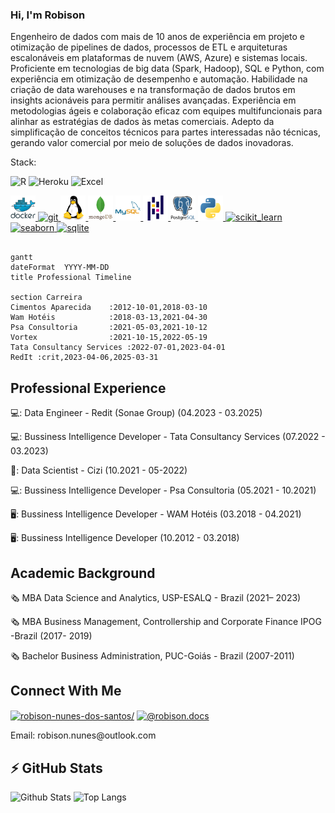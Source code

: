 ### Hi, I'm Robison

Engenheiro de dados com mais de 10 anos de experiência em projeto e otimização de pipelines de dados, processos de ETL e arquiteturas escalonáveis em plataformas de nuvem (AWS, Azure) e sistemas locais. Proficiente em tecnologias de big data (Spark, Hadoop), SQL e Python, com experiência em otimização de desempenho e automação. Habilidade na criação de data warehouses e na transformação de dados brutos em insights acionáveis para permitir análises avançadas. Experiência em metodologias ágeis e colaboração eficaz com equipes multifuncionais para alinhar as estratégias de dados às metas comerciais. Adepto da simplificação de conceitos técnicos para partes interessadas não técnicas, gerando valor comercial por meio de soluções de dados inovadoras.

Stack:

![R](https://img.shields.io/badge/-R-black?style=flat-square&logo=R)
![Heroku](https://img.shields.io/badge/-Heroku-430098?style=flat-square&logo=heroku)
![Excel](https://img.shields.io/badge/-Excel-black?style=flat-square&logo=Excel)
<p align="left"> <a href="https://www.docker.com/" target="_blank" rel="noreferrer"> <img src="https://raw.githubusercontent.com/devicons/devicon/master/icons/docker/docker-original-wordmark.svg" alt="docker" width="40" height="40"/> </a> <a href="https://git-scm.com/" target="_blank" rel="noreferrer"> <img src="https://www.vectorlogo.zone/logos/git-scm/git-scm-icon.svg" alt="git" width="40" height="40"/> </a> <a href="https://www.linux.org/" target="_blank" rel="noreferrer"> <img src="https://raw.githubusercontent.com/devicons/devicon/master/icons/linux/linux-original.svg" alt="linux" width="40" height="40"/> </a> <a href="https://www.mongodb.com/" target="_blank" rel="noreferrer"> <img src="https://raw.githubusercontent.com/devicons/devicon/master/icons/mongodb/mongodb-original-wordmark.svg" alt="mongodb" width="40" height="40"/> </a> <a href="https://www.mysql.com/" target="_blank" rel="noreferrer"> <img src="https://raw.githubusercontent.com/devicons/devicon/master/icons/mysql/mysql-original-wordmark.svg" alt="mysql" width="40" height="40"/> </a> <a href="https://pandas.pydata.org/" target="_blank" rel="noreferrer"> <img src="https://raw.githubusercontent.com/devicons/devicon/2ae2a900d2f041da66e950e4d48052658d850630/icons/pandas/pandas-original.svg" alt="pandas" width="40" height="40"/> </a> <a href="https://www.postgresql.org" target="_blank" rel="noreferrer"> <img src="https://raw.githubusercontent.com/devicons/devicon/master/icons/postgresql/postgresql-original-wordmark.svg" alt="postgresql" width="40" height="40"/> </a> <a href="https://www.python.org" target="_blank" rel="noreferrer"> <img src="https://raw.githubusercontent.com/devicons/devicon/master/icons/python/python-original.svg" alt="python" width="40" height="40"/> </a> <a href="https://scikit-learn.org/" target="_blank" rel="noreferrer"> <img src="https://upload.wikimedia.org/wikipedia/commons/0/05/Scikit_learn_logo_small.svg" alt="scikit_learn" width="40" height="40"/> </a> <a href="https://seaborn.pydata.org/" target="_blank" rel="noreferrer"> <img src="https://seaborn.pydata.org/_images/logo-mark-lightbg.svg" alt="seaborn" width="40" height="40"/> </a> <a href="https://www.sqlite.org/" target="_blank" rel="noreferrer"> <img src="https://www.vectorlogo.zone/logos/sqlite/sqlite-icon.svg" alt="sqlite" width="40" height="40"/> </a>


```mermaid

gantt
dateFormat  YYYY-MM-DD
title Professional Timeline

section Carreira
Cimentos Aparecida    :2012-10-01,2018-03-10
Wam Hotéis            :2018-03-13,2021-04-30
Psa Consultoria       :2021-05-03,2021-10-12
Vortex                :2021-10-15,2022-05-19
Tata Consultancy Services :2022-07-01,2023-04-01
RedIt :crit,2023-04-06,2025-03-31
```

## Professional Experience

💻:	Data Engineer - Redit (Sonae Group) (04.2023 - 03.2025)  

💻:	Bussiness Intelligence Developer - Tata Consultancy Services (07.2022 - 03.2023)  

🏦: Data Scientist - Cizi (10.2021 - 05-2022)

💻:	Bussiness Intelligence Developer - Psa Consultoria (05.2021 - 10.2021)

🖥️:	Bussiness Intelligence Developer - WAM Hotéis (03.2018 - 04.2021)

🖥️: Bussiness Intelligence Developer	 (10.2012 - 03.2018)

## Academic Background 

:newspaper_roll: MBA Data Science and Analytics, USP-ESALQ - Brazil (2021– 2023) 

:newspaper_roll: MBA Business Management, Controllership and Corporate Finance IPOG -Brazil (2017- 2019) 

:newspaper_roll: Bachelor Business Administration, PUC-Goiás - Brazil (2007-2011) 

## Connect With Me
  
<a href="https://linkedin.com/in/robison-nunes-dos-santos/" target="blank"><img align="center" src="https://raw.githubusercontent.com/rahuldkjain/github-profile-readme-generator/master/src/images/icons/Social/linked-in-alt.svg" alt="robison-nunes-dos-santos/" height="30" width="40" /></a>
<a href="https://medium.com/@robison.docs" target="blank"><img align="center" src="https://raw.githubusercontent.com/rahuldkjain/github-profile-readme-generator/master/src/images/icons/Social/medium.svg" alt="@robison.docs" height="30" width="40" /></a>
</p>
Email:
robison.nunes@outlook.com  


## ⚡ GitHub Stats

![Github Stats](https://github-readme-stats.vercel.app/api?username=Robisonnunes&show_icons=true&count_private=true&show_icons=true&include_all_commits=true)
![Top Langs](https://github-readme-stats.vercel.app/api/top-langs/?username=Robisonnunes&hide=TeX&layout=compact)

